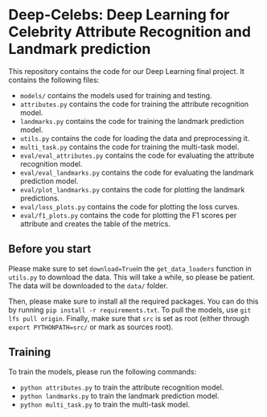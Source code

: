 # Deep-Celebs: Deep Learning for Celebrity Attribute Recognition and Landmark prediction
This repository contains the code for our Deep Learning final project. It contains the following files:
* `models/` contains the models used for training and testing.
* `attributes.py` contains the code for training the attribute recognition model.
* `landmarks.py` contains the code for training the landmark prediction model.
* `utils.py` contains the code for loading the data and preprocessing it.
* `multi_task.py` contains the code for training the multi-task model.
* `eval/eval_attributes.py` contains the code for evaluating the attribute recognition model.
* `eval/eval_landmarks.py` contains the code for evaluating the landmark prediction model.
* `eval/plot_landmarks.py` contains the code for plotting the landmark predictions.
* `eval/loss_plots.py` contains the code for plotting the loss curves.
* `eval/f1_plots.py` contains the code for plotting the F1 scores per attribute and creates the table of the metrics.

## Before you start
Please make sure to set `download=True`in the `get_data_loaders` function in `utils.py` to download the data. 
This will take a while, so please be patient. The data will be downloaded to the `data/` folder.

Then, please make sure to install all the required packages. You can do this by running `pip install -r requirements.txt`.
To pull the models, use `git lfs pull origin`. Finally, make sure that `src` is set as root (either through
`export PYTHONPATH=src/` or mark as sources root).

## Training
To train the models, please run the following commands:
* `python attributes.py` to train the attribute recognition model.
* `python landmarks.py` to train the landmark prediction model.
* `python multi_task.py` to train the multi-task model.
